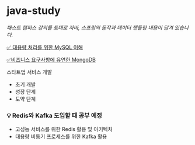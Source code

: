 # java-study

_패스트 캠퍼스 강의를 토대로 자바, 스프링의 동작과 데이터 핸들링 내용이 담겨 있습니다._

[✅ 대용량 처리를 위한 MySQL 이해](https://github.com/hoonloper/java-study/tree/main/fastcampus-mysql-master#readme)

[✅비즈니스 요구사항에 유연한 MongoDB](#mongodb-md)

스타트업 서비스 개발

- 초기 개발
- 성장 단계
- 도약 단계

### 💡 Redis와 Kafka 도입할 때 공부 예정

- 고성능 서비스를 위한 Redis 활용 및 아키텍처
- 대용량 비동기 프로세스를 위한 Kafka 활용
